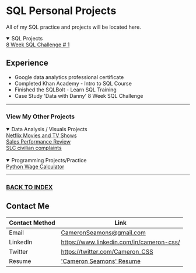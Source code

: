 # SQL Personal Projects
All of my SQL practice and projects will be located here.

<details open>
  <summary>SQL Projects</summary>
<a href="https://github.com/CameronCSS/SQL-Projects/tree/main/8%20Week%20SQL%20Challenge%20%23%201" target="new">8 Week SQL Challenge # 1</a>
</details>

## Experience

  - Google data analytics professional certificate
  - Completed Khan Academy - Intro to SQL Course
  - Finished the SQLBolt - Learn SQL Training
  - Case Study 'Data with Danny' 8 Week SQL Challenge

----
### View My Other Projects
    
<details open>
<summary>Data Analysis / Visuals Projects</summary>
<a href="https://cameroncss.github.io/Data-Analysis/Netflix/index.html" target="new">Netflix Movies and TV Shows</a>
<br>
<a href="https://github.com/CameronCSS/Data-Analysis/tree/main/Sales%20Performance%20Review" target="new">Sales Performance Review</a>
<br>
<a href="https://github.com/CameronCSS/Data-Analysis/tree/main/SLC%20civilian%20complaints" target="new">SLC civilian complaints</a>
  <br>
  <br>

<details open>
<summary>Programming Projects/Practice</summary>
<a href="https://github.com/CameronCSS/Programming-Projects/tree/main/Python%20Wage%20Calculator" target="new">Python Wage Calculator</a>
</details>
    

----

### <a href="https://github.com/CameronCSS/PersonalProjects">BACK TO INDEX</a>

## Contact Me

| Contact Method | Link |
| --- | --- |
| Email | CameronSeamons@gmail.com |
| LinkedIn | https://www.linkedin.com/in/cameron-css/|
| Twitter | https://twitter.com/Cameron_CSS |
| Resume | ['Cameron Seamons' Resume](https://drive.google.com/file/d/19vkbf2HjEpXpxndWYa4A6Dyt6gsnGv73/view?usp=sharing) | 

